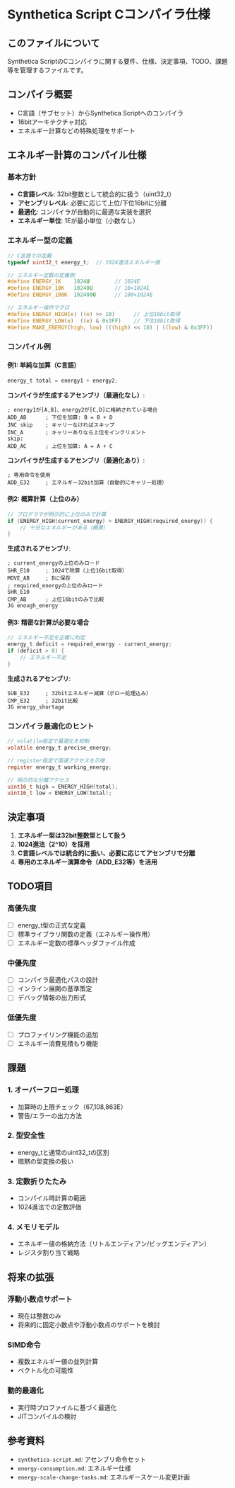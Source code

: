 # Synthetica Script Cコンパイラ仕様

## このファイルについて

Synthetica ScriptのCコンパイラに関する要件、仕様、決定事項、TODO、課題等を管理するファイルです。

## コンパイラ概要

- C言語（サブセット）からSynthetica Scriptへのコンパイラ
- 16bitアーキテクチャ対応
- エネルギー計算などの特殊処理をサポート

## エネルギー計算のコンパイル仕様

### 基本方針

- **C言語レベル**: 32bit整数として統合的に扱う（uint32_t）
- **アセンブリレベル**: 必要に応じて上位/下位16bitに分離
- **最適化**: コンパイラが自動的に最適な実装を選択
- **エネルギー単位**: 1Eが最小単位（小数なし）

### エネルギー型の定義

```c
// C言語での定義
typedef uint32_t energy_t;  // 1024進法エネルギー値

// エネルギー定数の定義例
#define ENERGY_1K    1024U        // 1024E
#define ENERGY_10K   10240U       // 10×1024E
#define ENERGY_100K  102400U      // 100×1024E

// エネルギー操作マクロ
#define ENERGY_HIGH(e) ((e) >> 10)      // 上位16bit取得
#define ENERGY_LOW(e)  ((e) & 0x3FF)    // 下位10bit取得
#define MAKE_ENERGY(high, low) (((high) << 10) | ((low) & 0x3FF))
```

### コンパイル例

#### 例1: 単純な加算（C言語）
```c
energy_t total = energy1 + energy2;
```

**コンパイラが生成するアセンブリ（最適化なし）**:
```assembly
; energy1が[A,B]、energy2が[C,D]に格納されている場合
ADD_AB      ; 下位を加算: B = B + D
JNC skip    ; キャリーなければスキップ
INC_A       ; キャリーありなら上位をインクリメント
skip:
ADD_AC      ; 上位を加算: A = A + C
```

**コンパイラが生成するアセンブリ（最適化あり）**:
```assembly
; 専用命令を使用
ADD_E32     ; エネルギー32bit加算（自動的にキャリー処理）
```

#### 例2: 概算計算（上位のみ）
```c
// プログラマが明示的に上位のみで計算
if (ENERGY_HIGH(current_energy) > ENERGY_HIGH(required_energy)) {
    // 十分なエネルギーがある（概算）
}
```

**生成されるアセンブリ**:
```assembly
; current_energyの上位のみロード
SHR_E10     ; 1024で除算（上位16bit取得）
MOVE_AB     ; Bに保存
; required_energyの上位のみロード  
SHR_E10
CMP_AB      ; 上位16bitのみで比較
JG enough_energy
```

#### 例3: 精密な計算が必要な場合
```c
// エネルギー不足を正確に判定
energy_t deficit = required_energy - current_energy;
if (deficit > 0) {
    // エネルギー不足
}
```

**生成されるアセンブリ**:
```assembly
SUB_E32     ; 32bitエネルギー減算（ボロー処理込み）
CMP_E32     ; 32bit比較
JG energy_shortage
```

### コンパイラ最適化のヒント

```c
// volatile指定で最適化を抑制
volatile energy_t precise_energy;

// register指定で高速アクセスを示唆  
register energy_t working_energy;

// 明示的な分離アクセス
uint16_t high = ENERGY_HIGH(total);
uint16_t low = ENERGY_LOW(total);
```

## 決定事項

1. **エネルギー型は32bit整数型として扱う**
2. **1024進法（2^10）を採用**
3. **C言語レベルでは統合的に扱い、必要に応じてアセンブリで分離**
4. **専用のエネルギー演算命令（ADD_E32等）を活用**

## TODO項目

### 高優先度
- [ ] energy_t型の正式な定義
- [ ] 標準ライブラリ関数の定義（エネルギー操作用）
- [ ] エネルギー定数の標準ヘッダファイル作成

### 中優先度
- [ ] コンパイラ最適化パスの設計
- [ ] インライン展開の基準策定
- [ ] デバッグ情報の出力形式

### 低優先度
- [ ] プロファイリング機能の追加
- [ ] エネルギー消費見積もり機能

## 課題

### 1. オーバーフロー処理
- 加算時の上限チェック（67,108,863E）
- 警告/エラーの出力方法

### 2. 型安全性
- energy_tと通常のuint32_tの区別
- 暗黙の型変換の扱い

### 3. 定数折りたたみ
- コンパイル時計算の範囲
- 1024進法での定数評価

### 4. メモリモデル
- エネルギー値の格納方法（リトルエンディアン/ビッグエンディアン）
- レジスタ割り当て戦略

## 将来の拡張

### 浮動小数点サポート
- 現在は整数のみ
- 将来的に固定小数点や浮動小数点のサポートを検討

### SIMD命令
- 複数エネルギー値の並列計算
- ベクトル化の可能性

### 動的最適化
- 実行時プロファイルに基づく最適化
- JITコンパイルの検討

## 参考資料

- `synthetica-script.md`: アセンブリ命令セット
- `energy-consumption.md`: エネルギー仕様
- `energy-scale-change-tasks.md`: エネルギースケール変更計画